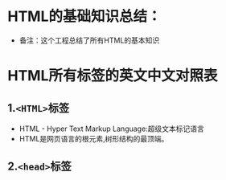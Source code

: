 # HTML的基础知识总结：
* 备注：这个工程总结了所有HTML的基本知识

# HTML所有标签的英文中文对照表
## 1.```<HTML>```标签
  * HTML - Hyper Text Markup Language:超级文本标记语言
  * HTML是网页语言的根元素,树形结构的最顶端。

## 2.```<head>```标签


